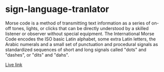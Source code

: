 # sign-language-tranlator

Morse code is a method of transmitting text information as a series of on-off tones, lights, or clicks that can be directly understood by a skilled listener or observer without special equipment. The International Morse Code encodes the ISO basic Latin alphabet, some extra Latin letters, the Arabic numerals and a small set of punctuation and procedural signals as standardized sequences of short and long signals called "dots" and "dashes", or "dits" and "dahs".

[Live link](https://morse-code-translator-bhargavi.netlify.app/)
